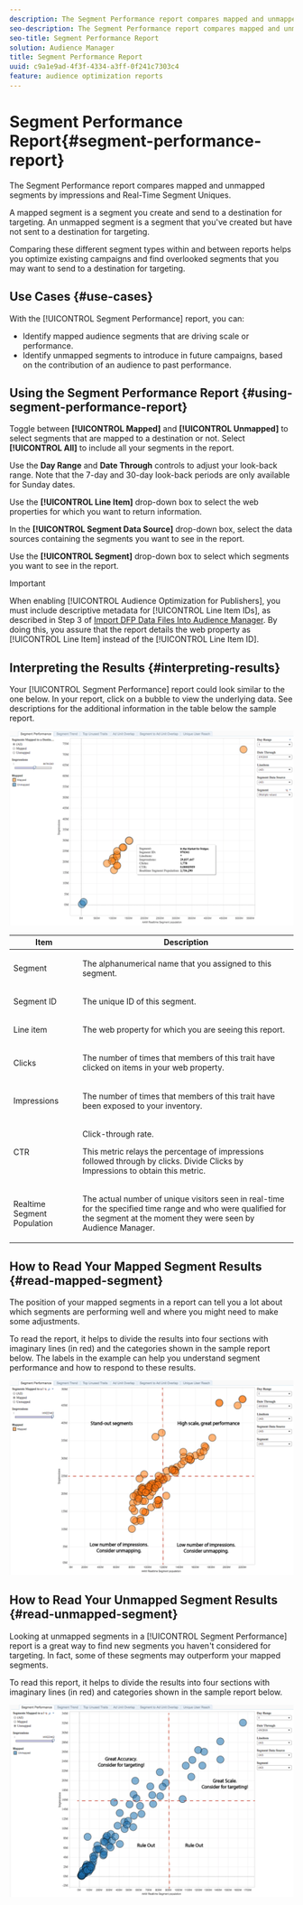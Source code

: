 ```yaml
---
description: The Segment Performance report compares mapped and unmapped segments by impressions and Real-Time Segment Uniques. A mapped segment is a segment you create and send to a destination for targeting. An unmapped segment is a segment that you've created but have not sent to a destination for targeting. Comparing these different segment types within and between reports helps you optimize existing campaigns and find overlooked segments that you may want to send to a destination for targeting.
seo-description: The Segment Performance report compares mapped and unmapped segments by impressions and Real-Time Segment Uniques. A mapped segment is a segment you create and send to a destination for targeting. An unmapped segment is a segment that you've created but have not sent to a destination for targeting. Comparing these different segment types within and between reports helps you optimize existing campaigns and find overlooked segments that you may want to send to a destination for targeting.
seo-title: Segment Performance Report
solution: Audience Manager
title: Segment Performance Report
uuid: c9a1e9ad-4f3f-4334-a3ff-0f241c7303c4
feature: audience optimization reports
---
```


# Segment Performance Report{#segment-performance-report}

The Segment Performance report compares mapped and unmapped segments by impressions and Real-Time Segment Uniques.

A mapped segment is a segment you create and send to a destination for targeting. An unmapped segment is a segment that you've created but have not sent to a destination for targeting.

Comparing these different segment types within and between reports helps you optimize existing campaigns and find overlooked segments that you may want to send to a destination for targeting.

## Use Cases {#use-cases}

With the [!UICONTROL Segment Performance] report, you can:

* Identify mapped audience segments that are driving scale or performance.
* Identify unmapped segments to introduce in future campaigns, based on the contribution of an audience to past performance.

## Using the Segment Performance Report {#using-segment-performance-report}

Toggle between **[!UICONTROL Mapped]** and **[!UICONTROL Unmapped]** to select segments that are mapped to a destination or not. Select **[!UICONTROL All]** to include all your segments in the report.

Use the **Day Range** and **Date Through** controls to adjust your look-back range. Note that the 7-day and 30-day look-back periods are only available for Sunday dates.

Use the **[!UICONTROL Line Item]** drop-down box to select the web properties for which you want to return information.

In the **[!UICONTROL Segment Data Source]** drop-down box, select the data sources containing the segments you want to see in the report.

Use the **[!UICONTROL Segment]** drop-down box to select which segments you want to see in the report.

>[!IMPORTANT]
>
>When enabling [!UICONTROL Audience Optimization for Publishers], you must include descriptive metadata for [!UICONTROL Line Item IDs], as described in Step 3 of [Import DFP Data Files Into Audience Manager](../../../reporting/audience-optimization-reports/aor-publishers/import-dfp.md). By doing this, you assure that the report details the web property as [!UICONTROL Line Item] instead of the [!UICONTROL Line Item ID].

## Interpreting the Results {#interpreting-results}

Your [!UICONTROL Segment Performance] report could look similar to the one below. In your report, click on a bubble to view the underlying data. See descriptions for the additional information in the table below the sample report.

![](assets/publisher_segment_performance.png)

<table id="table_AFE2540583C34835B04584693ADFD26A"> 
 <thead> 
  <tr> 
   <th colname="col1" class="entry"> Item </th> 
   <th colname="col2" class="entry"> Description </th> 
  </tr>
 </thead>
 <tbody> 
  <tr> 
   <td colname="col1"> <p>Segment </p> </td> 
   <td colname="col2"> <p>The alphanumerical name that you assigned to this segment. </p> </td> 
  </tr> 
  <tr> 
   <td colname="col1"> <p>Segment ID </p> </td> 
   <td colname="col2"> <p>The unique ID of this segment. </p> </td> 
  </tr> 
  <tr> 
   <td colname="col1"> <p>Line item </p> </td> 
   <td colname="col2"> <p>The web property for which you are seeing this report. </p> </td> 
  </tr> 
  <tr> 
   <td colname="col1"> <p>Clicks </p> </td> 
   <td colname="col2"> <p>The number of times that members of this trait have clicked on items in your web property. </p> </td> 
  </tr> 
  <tr> 
   <td colname="col1"> <p>Impressions </p> </td> 
   <td colname="col2"> <p>The number of times that members of this trait have been exposed to your inventory. </p> </td> 
  </tr> 
  <tr> 
   <td colname="col1"> <p>CTR </p> </td> 
   <td colname="col2"> <p>Click-through rate. </p> <p>This metric relays the percentage of impressions followed through by clicks. Divide Clicks by Impressions to obtain this metric. </p> </td> 
  </tr> 
  <tr> 
   <td colname="col1"> <p>Realtime Segment Population </p> </td> 
   <td colname="col2"> <p>The actual number of unique visitors seen in real-time for the specified time range and who were qualified for the segment at the moment they were seen by <span class="keyword"> Audience Manager</span>. </p> </td> 
  </tr> 
 </tbody> 
</table>

## How to Read Your Mapped Segment Results {#read-mapped-segment}

The position of your mapped segments in a report can tell you a lot about which segments are performing well and where you might need to make some adjustments.

To read the report, it helps to divide the results into four sections with imaginary lines (in red) and the categories shown in the sample report below. The labels in the example can help you understand segment performance and how to respond to these results.

![](assets/publisher_segment_performance_mapped.png)

## How to Read Your Unmapped Segment Results {#read-unmapped-segment}

Looking at unmapped segments in a [!UICONTROL Segment Performance] report is a great way to find new segments you haven't considered for targeting. In fact, some of these segments may outperform your mapped segments.

To read this report, it helps to divide the results into four sections with imaginary lines (in red) and categories shown in the sample report below.

![](assets/publisher_segment_performance_unmapped.png)
